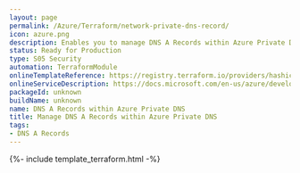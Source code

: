 ```yaml
---
layout: page
permalink: /Azure/Terraform/network-private-dns-record/
icon: azure.png
description: Enables you to manage DNS A Records within Azure Private DNS.
status: Ready for Production
type: S05 Security
automation: TerraformModule
onlineTemplateReference: https://registry.terraform.io/providers/hashicorp/azurerm/latest/docs/resources/private_dns_a_record
onlineServiceDescription: https://docs.microsoft.com/en-us/azure/developer/terraform/
packageId: unknown
buildName: unknown
name: DNS A Records within Azure Private DNS 
title: Manage DNS A Records within Azure Private DNS
tags: 
- DNS A Records
---
```


{%- include template_terraform.html -%}


